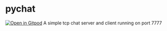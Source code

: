 # pychat
[![Open in Gitpod](https://gitpod.io/button/open-in-gitpod.svg)](https://gitpod.io/#https://github.com/Eternal-plasma/pychat)
A simple tcp chat server and client running on port 7777
